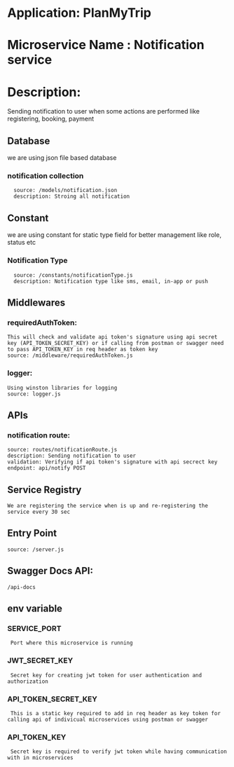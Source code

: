 # Application: PlanMyTrip

# Microservice Name : Notification service
# Description:
   Sending notification to user when some actions are performed like registering, booking, payment

## Database
   we are using json file based database        
   ### notification collection
      source: /models/notification.json
      description: Stroing all notification

## Constant
   we are using constant for static type field for better management like role, status etc
   ### Notification Type
      source: /constants/notificationType.js
      description: Notification type like sms, email, in-app or push

## Middlewares
  ### requiredAuthToken:
    This will check and validate api token's signature using api secret key (API_TOKEN_SECRET_KEY) or if calling from postman or swagger need to pass API_TOKEN_KEY in req header as token key
    source: /middleware/requiredAuthToken.js

  ### logger:
    Using winston libraries for logging 
    source: logger.js

## APIs
  ### notification route:
    source: routes/notificationRoute.js
    description: Sending notification to user
    validation: Verifying if api token's signature with api secrect key
    endpoint: api/notify POST

## Service Registry
    We are registering the service when is up and re-registering the service every 30 sec

## Entry Point
    source: /server.js

## Swagger Docs API: 
    /api-docs

## env variable
  ### SERVICE_PORT 
     Port where this microservice is running
  ### JWT_SECRET_KEY
     Secret key for creating jwt token for user authentication and authorization
  ### API_TOKEN_SECRET_KEY
     This is a static key required to add in req header as key token for calling api of indivicual microservices using postman or swagger 
  ### API_TOKEN_KEY
     Secret key is required to verify jwt token while having communication with in microservices